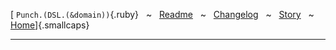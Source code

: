 [ `Punch.(DSL.(&domain))`{.ruby} &nbsp; ~ &nbsp; [Readme](readme.html) &nbsp; ~ &nbsp; [Changelog](changelog.html) &nbsp; ~ &nbsp; [Story](story.html) &nbsp; ~ &nbsp; [Home](https://github.com/nvoynov/punch)]{.smallcaps}

***
